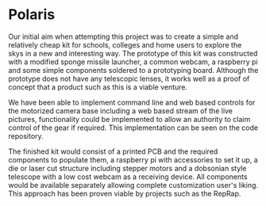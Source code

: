 Polaris
==============

Our initial aim when attempting this project was to create a simple and relatively cheap kit for schools, colleges and home users to explore the skys in a new and interesting way. The prototype of this kit was constructed with a modified sponge missile launcher, a common webcam, a raspberry pi and some simple components soldered to a prototyping board. Although the prototype does not have any telescopic lenses, it works well as a proof of concept that a product such as this is a viable venture.

We have been able to implement command line and web based controls for the motorized camera base including a web based stream of the live pictures, functionality could be implemented to allow an authority to claim control of the gear if required. This implementation can be seen on the code repository.

The finished kit would consist of a printed PCB and the required components to populate them, a raspberry pi with accessories to set it up, a die or laser cut structure including stepper motors and a dobsonian style telescope with a low cost webcam as a receiving device. All components would be available separately allowing complete customization user's liking. This approach has been proven viable by projects such as the RepRap.